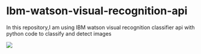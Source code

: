 # Ibm-watson-visual-recognition-api
In this repository,I am using IBM watson visual recognition classifier api with python code to classify and detect images

![](https://s3-api.us-geo.objectstorage.softlayer.net/cf-courses-data/CognitiveClass/CV0101/Logo/SNLogo.png)

